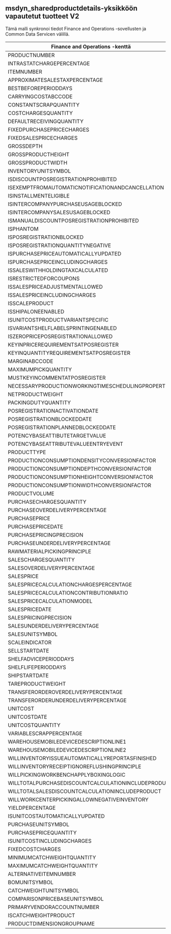 ## <a name="released-products-v2-to-msdyn_sharedproductdetails"></a>msdyn_sharedproductdetails-yksikköön vapautetut tuotteet V2

Tämä malli synkronoi tiedot Finance and Operations -sovellusten ja Common Data Servicen välillä.

Finance and Operations -kenttä | Määritystyyppi | Muu Dynamics 365 -kenttä | Oletusarvo
---|---|---|---
PRODUCTNUMBER | > | msdyn_globalproduct.msdyn_productnumber | 
INTRASTATCHARGEPERCENTAGE | > | msdyn_intrastatchargepercentage | 
ITEMNUMBER | >> | msdyn_itemnumber | 
APPROXIMATESALESTAXPERCENTAGE | > | msdyn_approximatesalestaxpercentage | 
BESTBEFOREPERIODDAYS | > | msdyn_bestbeforeperioddays | 
CARRYINGCOSTABCCODE | >> | msdyn_carryingcostabccode | 
CONSTANTSCRAPQUANTITY | > | msdyn_constantscrapquantity | 
COSTCHARGESQUANTITY | > | msdyn_costchargesquantity | 
DEFAULTRECEIVINGQUANTITY | > | msdyn_defaultreceivingquantity | 
FIXEDPURCHASEPRICECHARGES | > | msdyn_fixedpurchasepricecharges | 
FIXEDSALESPRICECHARGES | > | msdyn_fixedsalespricecharges | 
GROSSDEPTH | > | msdyn_grossdepth | 
GROSSPRODUCTHEIGHT | > | msdyn_grossproductheight | 
GROSSPRODUCTWIDTH | > | msdyn_grossproductwidth | 
INVENTORYUNITSYMBOL | > | msdyn_inventoryunitsymbol.msdyn_symbol | 
ISDISCOUNTPOSREGISTRATIONPROHIBITED | >> | msdyn_isdiscountposregistrationprohibited | 
ISEXEMPTFROMAUTOMATICNOTIFICATIONANDCANCELLATION | >> | msdyn_exemptautomaticnotificationcancel | 
ISINSTALLMENTELIGIBLE | >> | msdyn_isinstallmenteligible | 
ISINTERCOMPANYPURCHASEUSAGEBLOCKED | >> | msdyn_isintercompanypurchaseusageblocked | 
ISINTERCOMPANYSALESUSAGEBLOCKED | >> | msdyn_isintercompanysalesusageblocked | 
ISMANUALDISCOUNTPOSREGISTRATIONPROHIBITED | >> | msdyn_ismanualdiscposregistrationprohibited | 
ISPHANTOM | >> | msdyn_isphantom | 
ISPOSREGISTRATIONBLOCKED | >> | msdyn_isposregistrationblocked | 
ISPOSREGISTRATIONQUANTITYNEGATIVE | >> | msdyn_isposregistrationquantitynegative | 
ISPURCHASEPRICEAUTOMATICALLYUPDATED | >> | msdyn_ispurchasepriceautomaticallyupdated | 
ISPURCHASEPRICEINCLUDINGCHARGES | >> | msdyn_ispurchasepriceincludingcharges | 
ISSALESWITHHOLDINGTAXCALCULATED | >> | msdyn_issaleswithholdingtaxcalculated | 
ISRESTRICTEDFORCOUPONS | >> | msdyn_isrestrictedforcoupons | 
ISSALESPRICEADJUSTMENTALLOWED | >> | msdyn_issalespriceadjustmentallowed | 
ISSALESPRICEINCLUDINGCHARGES | >> | msdyn_issalespriceincludingcharges | 
ISSCALEPRODUCT | >> | msdyn_isscaleproduct | 
ISSHIPALONEENABLED | >> | msdyn_isshipaloneenabled | 
ISUNITCOSTPRODUCTVARIANTSPECIFIC | >> | msdyn_isunitcostproductvariantspecific | 
ISVARIANTSHELFLABELSPRINTINGENABLED | >> | msdyn_isvariantshelflabelsprintingenabled | 
ISZEROPRICEPOSREGISTRATIONALLOWED | >> | msdyn_iszeropriceposregistrationallowed | 
KEYINPRICEREQUIREMENTSATPOSREGISTER | >> | msdyn_keyinpricerequirementsatposregister | 
KEYINQUANTITYREQUIREMENTSATPOSREGISTER | >> | msdyn_keyinquantityrequirementsatposregister | 
MARGINABCCODE | >> | msdyn_marginabccode | 
MAXIMUMPICKQUANTITY | > | msdyn_maximumpickquantity | 
MUSTKEYINCOMMENTATPOSREGISTER | >> | msdyn_mustkeyincommentatposregister | 
NECESSARYPRODUCTIONWORKINGTIMESCHEDULINGPROPERTYID | > | msdyn_necessaryproductionworkingtimeschedulingp | 
NETPRODUCTWEIGHT | > | msdyn_netproductweight | 
PACKINGDUTYQUANTITY | > | msdyn_packingdutyquantity | 
POSREGISTRATIONACTIVATIONDATE | > | msdyn_posregistrationactivationdate | 
POSREGISTRATIONBLOCKEDDATE | > | msdyn_posregistrationblockeddate | 
POSREGISTRATIONPLANNEDBLOCKEDDATE | > | msdyn_posregistrationplannedblockeddate | 
POTENCYBASEATTIBUTETARGETVALUE | > | msdyn_potencybaseattibutetargetvalue | 
POTENCYBASEATTRIBUTEVALUEENTRYEVENT | >> | msdyn_potencybaseattributevalueentryevent | 
PRODUCTTYPE | >> | msdyn_producttype | 
PRODUCTIONCONSUMPTIONDENSITYCONVERSIONFACTOR | > | msdyn_productionconsumptiondensityconversion | 
PRODUCTIONCONSUMPTIONDEPTHCONVERSIONFACTOR | > | msdyn_productionconsumptiondepthconversion | 
PRODUCTIONCONSUMPTIONHEIGHTCONVERSIONFACTOR | > | msdyn_productionconsumptionheightconversion | 
PRODUCTIONCONSUMPTIONWIDTHCONVERSIONFACTOR | > | msdyn_productionconsumptionwidthconversion | 
PRODUCTVOLUME | > | msdyn_productvolume | 
PURCHASECHARGESQUANTITY | > | msdyn_purchasechargesquantity | 
PURCHASEOVERDELIVERYPERCENTAGE | > | msdyn_purchaseoverdeliverypercentage | 
PURCHASEPRICE | > | msdyn_purchaseprice | 
PURCHASEPRICEDATE | > | msdyn_purchasepricedate | 
PURCHASEPRICINGPRECISION | > | msdyn_purchasepricingprecision | 
PURCHASEUNDERDELIVERYPERCENTAGE | > | msdyn_purchaseunderdeliverypercentage | 
RAWMATERIALPICKINGPRINCIPLE | >> | msdyn_rawmaterialpickingprinciple | 
SALESCHARGESQUANTITY | > | msdyn_saleschargesquantity | 
SALESOVERDELIVERYPERCENTAGE | > | msdyn_salesoverdeliverypercentage | 
SALESPRICE | > | msdyn_salesprice | 
SALESPRICECALCULATIONCHARGESPERCENTAGE | > | msdyn_salespricecalculationchargespercentage | 
SALESPRICECALCULATIONCONTRIBUTIONRATIO | > | msdyn_salespricecalculationcontributionratio | 
SALESPRICECALCULATIONMODEL | >> | msdyn_salespricecalculationmodel | 
SALESPRICEDATE | > | msdyn_salespricedate | 
SALESPRICINGPRECISION | > | msdyn_salespricingprecision | 
SALESUNDERDELIVERYPERCENTAGE | > | msdyn_salesunderdeliverypercentage | 
SALESUNITSYMBOL | > | msdyn_salesunitsymbol.msdyn_symbol | 
SCALEINDICATOR | >> | msdyn_scaleindicator | 
SELLSTARTDATE | > | msdyn_sellstartdate | 
SHELFADVICEPERIODDAYS | > | msdyn_shelfadviceperioddays | 
SHELFLIFEPERIODDAYS | > | msdyn_shelflifeperioddays | 
SHIPSTARTDATE | > | msdyn_shipstartdate | 
TAREPRODUCTWEIGHT | > | msdyn_tareproductweight | 
TRANSFERORDEROVERDELIVERYPERCENTAGE | > | msdyn_transferorderoverdeliverypercentage | 
TRANSFERORDERUNDERDELIVERYPERCENTAGE | > | msdyn_transferorderunderdeliverypercentage | 
UNITCOST | > | msdyn_unitcost | 
UNITCOSTDATE | > | msdyn_unitcostdate | 
UNITCOSTQUANTITY | > | msdyn_unitcostquantity | 
VARIABLESCRAPPERCENTAGE | > | msdyn_variablescrappercentage | 
WAREHOUSEMOBILEDEVICEDESCRIPTIONLINE1 | > | msdyn_warehousemobiledevicedescriptionline1 | 
WAREHOUSEMOBILEDEVICEDESCRIPTIONLINE2 | > | msdyn_warehousemobiledevicedescriptionline2 | 
WILLINVENTORYISSUEAUTOMATICALLYREPORTASFINISHED | >> | msdyn_willinventoryissueautoreportasfinished | 
WILLINVENTORYRECEIPTIGNOREFLUSHINGPRINCIPLE | >> | msdyn_willinventoryreceiptignoreflushing | 
WILLPICKINGWORKBENCHAPPLYBOXINGLOGIC | >> | msdyn_willpickingworkbenchapplyboxinglogic | 
WILLTOTALPURCHASEDISCOUNTCALCULATIONINCLUDEPRODUCT | >> | msdyn_willtotalpurchdiscountcalcincludeproduct | 
WILLTOTALSALESDISCOUNTCALCULATIONINCLUDEPRODUCT | >> | msdyn_willtotalsalesdiscountcalcincludeproduct | 
WILLWORKCENTERPICKINGALLOWNEGATIVEINVENTORY | >> | msdyn_willworkcenterpickingallownegativeinvent | 
YIELDPERCENTAGE | > | msdyn_yieldpercentage | 
ISUNITCOSTAUTOMATICALLYUPDATED | >> | msdyn_isunitcostautomaticallyupdated | 
PURCHASEUNITSYMBOL | > | msdyn_purchaseunitsymbol.msdyn_symbol | 
PURCHASEPRICEQUANTITY | > | msdyn_purchasepricequantity | 
ISUNITCOSTINCLUDINGCHARGES | >> | msdyn_isunitcostincludingcharges | 
FIXEDCOSTCHARGES | >> | msdyn_fixedcostcharges | 
MINIMUMCATCHWEIGHTQUANTITY | >> | msdyn_minimumcatchweightquantity | 
MAXIMUMCATCHWEIGHTQUANTITY | >> | msdyn_maximumcatchweightquantity | 
ALTERNATIVEITEMNUMBER | >> | msdyn_alternativeitemnumber.msdyn_itemnumber | 
BOMUNITSYMBOL | >> | msdyn_bomunitsymbol.msdyn_symbol | 
CATCHWEIGHTUNITSYMBOL | >> | msdyn_catchweightunitsymbol.msdyn_symbol | 
COMPARISONPRICEBASEUNITSYMBOL | >> | msdyn_comparisonpricebaseunitsymbol.msdyn_symbol | 
PRIMARYVENDORACCOUNTNUMBER | >> | msdyn_vendorid.msdyn_vendoraccountnumber | 
ISCATCHWEIGHTPRODUCT | >> | msdyn_iscatchweight | 
PRODUCTDIMENSIONGROUPNAME | >> | msdyn_productdimensiongroupid.msdyn_groupname | 
